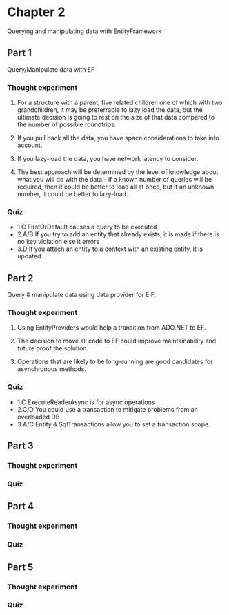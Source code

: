 ﻿# Chapter 2

Querying and manipulating data with EntityFramework

## Part 1

Query/Manipulate data with EF

### Thought experiment

1. For a structure with a parent, five related children one of which with two grandchildren, it may be preferrable to lazy load the data, but the ultimate decision is going to rest on the size of that data compared to the number of possible roundtrips.

2. If you pull back all the data, you have space considerations to take into account.

3. If you lazy-load the data, you have network latency to consider.

4. The best approach will be determined by the level of knowledge about what you will do with the data - if a known number of queries will be required, then it could be better to load all at once, but if an unknown number, it could be better to lazy-load.

### Quiz

* 1.C FirstOrDefault causes a query to be executed
* 2.A/B If you try to add an entity that already exists, it is made if there is no key violation else it errors
* 3.D If you attach an entity to a context with an existing entity, it is updated.


## Part 2

Query & manipulate data using data provider for E.F.

### Thought experiment

1.  Using EntityProviders would help a transition from ADO.NET to EF.

2. The decision to move all code to EF could improve maintainability and future proof the solution.

3. Operations that are likely to be long-running are good candidates for asynchronous methods.

### Quiz

* 1.C ExecuteReaderAsync is for async operations
* 2.C/D You could use a transaction to mitigate problems from an overloaded DB
* 3.A/C Entity & SqlTransactions allow you to set a transaction scope.


## Part 3

### Thought experiment

### Quiz


## Part 4

### Thought experiment

### Quiz


## Part 5

### Thought experiment

### Quiz

